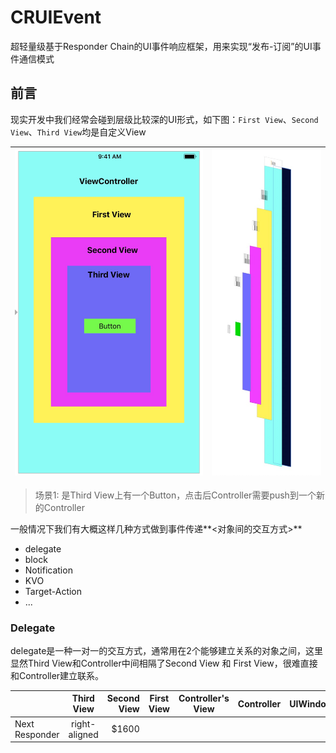 
# CRUIEvent

超轻量级基于Responder Chain的UI事件响应框架，用来实现“发布-订阅”的UI事件通信模式

## 前言

现实开发中我们经常会碰到层级比较深的UI形式，如下图：`First View`、`Second View`、`Third View`均是自定义View

![](https://github.com/sun6boys/CRUIEvent/blob/master/ImageSources/image1.jpg?raw=true)|![](https://github.com/sun6boys/CRUIEvent/blob/master/ImageSources/image2.jpg?raw=true)
:---------------------:|:---------------------:

> 场景1: 是Third View上有一个Button，点击后Controller需要push到一个新的Controller

一般情况下我们有大概这样几种方式做到事件传递**<对象间的交互方式>**

- delegate
- block
- Notification
- KVO
- Target-Action
- ...

### Delegate
delegate是一种一对一的交互方式，通常用在2个能够建立关系的对象之间，这里显然Third View和Controller中间相隔了Second View 和 First View，很难直接和Controller建立联系。

|  | Third View | Second View | First View | Controller's View | Controller|UIWindow | UIApplication| Appdelegate|
| ------------- |:-------------:| -----:|:-------------:|:-------------:|:-------------:|:-------------:|:-------------:|:-------------:|
| Next Responder | right-aligned | $1600 |


